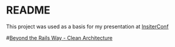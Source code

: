 # README

This project was used as a basis for my presentation at [InsiterConf](http://insiter.io/2018/gyn/)

#[Beyond the Rails Way - Clean Architecture](https://speakerdeck.com/patybastos/beyond-the-rails-way-clean-architecture)
